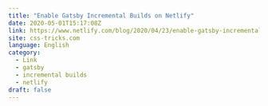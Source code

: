 ```yaml
---
title: "Enable Gatsby Incremental Builds on Netlify"
date: 2020-05-01T15:17:08Z
link: https://www.netlify.com/blog/2020/04/23/enable-gatsby-incremental-builds-on-netlify/?utm_medium=RSS&utm_source=news.12bit.vn
site: css-tricks.com
language: English
category:
  - Link
  - gatsby
  - incremental builds
  - netlify
draft: false
---
```

